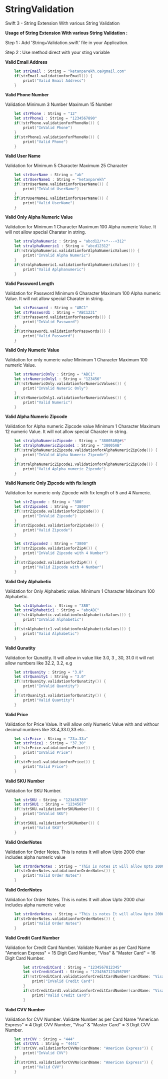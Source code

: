# StringValidation
Swift 3 - String Extension With various String Validation  


**Usage of String Extension With various String Validation :**

Step 1 : Add 'String+Validation.swift' file in your Application. 

Step 2 : 
Use method direct with your sting variable

**Valid Email Address**

```swift
    let strEmail : String = "ketanparekh.ce@gmail.com"
    if(strEmail.validationforEmail()) {
        print("Valid Email Address")
    }
```

**Valid Phone Number**

Validation Minimum 3 Number Maximum 15 Number 

```swift
    let strPhone : String = "12"
    let strPhone1 : String = "1234567890"
    if(!strPhone.validationforPhoneNo()) {
        print("InValid Phone")
    }
    if(strPhone1.validationforPhoneNo()) {
        print("Valid Phone")
    }
```
**Valid User Name**

Validation for Minimum 5 Character Maximum 25 Character 

```swift
    let strUserName : String = "ab"
    let strUserName1 : String = "ketanparekh"
    if(!strUserName.validationforUserName()) {
        print("InValid UserName")
    }
    if(strUserName1.validationforUserName()) {
        print("Valid UserName")
    }
```
**Valid Only Alpha Numeric Value**

Validation for Minimum 1 Character Maximum 100 Alpha numeric Value. It will not allow special Charater in string. 


```swift
    let stralphaNumeric : String = "abcd12/*+*---+312"
    let stralphaNumeric1 : String = "abcd12312"
    if(!stralphaNumeric.validationforAlphaNumericValues()) {
        print("InValid Alpha Numeric")
    }
    if(stralphaNumeric1.validationforAlphaNumericValues()) {
        print("Valid Aplphanumeric")
    }
```
**Valid Password Length**

Validation for Password Minimum 6 Character Maximum 100 Alpha numeric Value. It will not allow special Charater in string. 

```swift
    let strPassword : String = "ABC1"
    let strPassword1 : String = "ABC1231"
    if(!strPassword.validationforPasswords()) {
        print("InValid Password")
    }
    if(strPassword1.validationforPasswords()) {
        print("Valid Password")
    }
```
**Valid Only Numeric Value**

Validation for only numeric value Minimum 1 Character Maximum 100 numeric Value.

```swift 
    let strNumericOnly : String = "ABC1"
    let strNumericOnly1 : String = "123456"
    if(!strNumericOnly.validationforNumericValues()) {
        print("InValid Numeric Only")
    }
    if(strNumericOnly1.validationforNumericValues()) {
        print("Valid Numeric")
    }
```
**Valid Alpha Numeric Zipcode**

Validation for Alpha numeric Zipcode value Minimum 1 Character Maximum 12 numeric Value. It will not allow special Charater in string.

```swift 
    let stralphaNumericZipcode : String = "38005AB@#$"
    let stralphaNumericZipcode1 : String = "38005AB"
    if(!stralphaNumericZipcode.validationforAlphaNumericZipCode()) {
        print("InValid Alpha Numeric Zipcode")
    }
    if(stralphaNumericZipcode1.validationforAlphaNumericZipCode()) {
        print("Valid Aplpha numeric Zipcode")
    }
```
**Valid Numeric Only Zipcode with fix length**

Validation for numeric only Zipcode with fix length of 5 and 4 Numeric. 

```swift 
    let strZipcode : String = "380"
    let strZipcode1 : String = "38004"
    if(!strZipcode.validationforZipCode()) {
        print("InValid Zipcode")
    }
    if(strZipcode1.validationforZipCode()) {
        print("Valid Zipcode")
    }

    let strZipcode2 : String = "3800"
    if(!strZipcode.validationforZip4()) {
        print("InValid Zipcode with 4 Number")
    }
    if(strZipcode2.validationforZip4()) {
        print("Valid Zipcode with 4 Number")
    }
```
**Valid Only Alphabetic**

Validation for Only Alphabetic value. Minimum 1 Character Maximum 100 Alphabetic. 

```swift 
    let strAlphabetic : String = "380"
    let strAlphabetic1 : String = "abcABC"
    if(!strAlphabetic.validationforAlphabeticValues()) {
        print("InValid Alphabetic")
    }
    if(strAlphabetic1.validationforAlphabeticValues()) {
        print("Valid Alphabetic")
    }
```        
**Valid Qunatity**

Validation for Qunatity. It will allow in value like 3.0, 3 , 30, 31.0 it will not allow numbers like 32.2, 3.2, e.g 

```swift         
    let strQuanity : String = "3.8"
    let strQuanity1 : String = "3.0"
    if(!strQuanity.validationforQunatity()) {
        print("InValid Quantity")
    }
    if(strQuanity1.validationforQunatity()) {
        print("Valid Quantity")
    }
```
**Valid Price**

Validation for Price Value. It will allow only Numeric Value with and withour decimal numbers like 33.4,33.0,33 etc..

```swift  
    let strPrice : String = "23a.33a"
    let strPrice1 : String = "37.30"
    if(!strPrice.validationforPrice()) {
        print("InValid Price")
    }
    if(strPrice1.validationforPrice()) {
        print("Valid Price")
    }
```
**Valid SKU Number**

Validation for SKU Number.

```swift  
    let strSKU : String = "123456789"
    let strSKU1 : String = "1234567"
    if(!strSKU.validationforSKUNumber()) {
        print("InValid SKU")
    }
    if(strSKU1.validationforSKUNumber()) {
        print("Valid SKU")
    }
```
**Valid OrderNotes**

Validation for Order Notes. This is notes It will allow Upto 2000 char includes alpha numeric value

```swift  
    let strOrderNotes : String = "This is notes It will allow Upto 2000 char includes alpha numeric value"
    if(strOrderNotes.validationforOrderNotes()) {
        print("Valid Order Notes")
    }
```
**Valid OrderNotes**

Validation for Order Notes. This is notes It will allow Upto 2000 char includes alpha numeric value

```swift  
    let strOrderNotes : String = "This is notes It will allow Upto 2000 char includes alpha numeric value"
    if(strOrderNotes.validationforOrderNotes()) {
        print("Valid Order Notes")
    }
```
**Valid Credit Card Number**

Validation for Credit Card Number. Validate Number as per Card Name "American Express" = 15 Digit Card Number, "Visa" & "Master Card" = 16 Digit Card Number. 

```swift  
        let strCreditCard : String = "1234567812345"
        let strCreditCard1 : String = "1234567123456789"
        if(!strCreditCard.validationforCreditCardNumber(cardName: "Visa")) {
            print("InValid Credit Card")
        }
        if(strCreditCard1.validationforCreditCardNumber(cardName: "Visa")) {
            print("Valid Credit Card")
        }
```
**Valid CVV Number**

Validation for CVV Number. Validate Number as per Card Name "American Express" = 4 Digit CVV Number, "Visa" & "Master Card" = 3 Digit CVV Number. 

```swift  
    let strCVV : String = "444"
    let strCVV1 : String = "4441"
    if(!strCVV.validationforCVVNo(cardName: "American Express")) {
        print("InValid CVV")
    }
    if(strCVV1.validationforCVVNo(cardName: "American Express")) {
        print("Valid CVV")
    }
```
        
